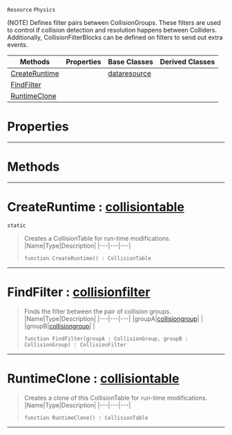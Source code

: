  `Resource` `Physics`



(NOTE) Defines filter pairs between CollisionGroups. These filters are used to control if collision detection and resolution happens between Colliders. Additionally, CollisionFilterBlocks can be defined on filters to send out extra events.

|Methods|Properties|Base Classes|Derived Classes|
|---|---|---|---|
|[ CreateRuntime](https://github.com/ZilchEngine/ZilchDocs/blob/master/code_reference/class_reference/collisiontable.md#createruntime-zilch-engin)| |[dataresource](https://github.com/ZilchEngine/ZilchDocs/blob/master/code_reference/class_reference/dataresource.md)| |
|[ FindFilter](https://github.com/ZilchEngine/ZilchDocs/blob/master/code_reference/class_reference/collisiontable.md#findfilter-zilch-engine-d)| | | |
|[ RuntimeClone](https://github.com/ZilchEngine/ZilchDocs/blob/master/code_reference/class_reference/collisiontable.md#runtimeclone-zilch-engine)| | | |


 #  Properties


---  
 #  Methods


---  
 #  CreateRuntime : [collisiontable](https://github.com/ZilchEngine/ZilchDocs/blob/master/code_reference/class_reference/collisiontable.md)

 `static`

> Creates a CollisionTable for run-time modifications.
> |Name|Type|Description|
> |---|---|---|
> ``` lang=cpp, name=Nada
> function CreateRuntime() : CollisionTable
> ``` 


---  
 #  FindFilter : [collisionfilter](https://github.com/ZilchEngine/ZilchDocs/blob/master/code_reference/class_reference/collisionfilter.md)

> Finds the filter between the pair of collision groups.
> |Name|Type|Description|
> |---|---|---|
> |groupA|[collisiongroup](https://github.com/ZilchEngine/ZilchDocs/blob/master/code_reference/class_reference/collisiongroup.md)| |
> |groupB|[collisiongroup](https://github.com/ZilchEngine/ZilchDocs/blob/master/code_reference/class_reference/collisiongroup.md)| |
> ``` lang=cpp, name=Nada
> function FindFilter(groupA : CollisionGroup, groupB : CollisionGroup) : CollisionFilter
> ``` 


---  
 #  RuntimeClone : [collisiontable](https://github.com/ZilchEngine/ZilchDocs/blob/master/code_reference/class_reference/collisiontable.md)

> Creates a clone of this CollisionTable for run-time modifications.
> |Name|Type|Description|
> |---|---|---|
> ``` lang=cpp, name=Nada
> function RuntimeClone() : CollisionTable
> ``` 


---  
 

 